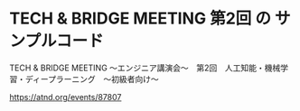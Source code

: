 # TECH & BRIDGE MEETING 第2回 の サンプルコード

TECH & BRIDGE MEETING 〜エンジニア講演会〜　第2回　人工知能・機械学習・ディープラーニング　〜初級者向け～

https://atnd.org/events/87807
